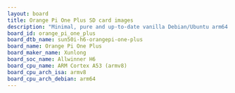```yaml
---
layout: board
title: Orange Pi One Plus SD card images
description: "Minimal, pure and up-to-date vanilla Debian/Ubuntu arm64 SD card images for Orange Pi One Plus by Xunlong, SoC: Allwinner H6, CPU ISA: armv8"
board_id: orange_pi_one_plus
board_dtb_name: sun50i-h6-orangepi-one-plus
board_name: Orange Pi One Plus
board_maker_name: Xunlong
board_soc_name: Allwinner H6
board_cpu_name: ARM Cortex A53 (armv8)
board_cpu_arch_isa: armv8
board_cpu_arch_debian: arm64
---
```


